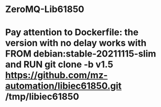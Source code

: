 # ZeroMQ-Lib61850

# Pay attention to Dockerfile: the version with no delay works with FROM debian:stable-20211115-slim  and RUN git clone -b v1.5 https://github.com/mz-automation/libiec61850.git /tmp/libiec61850



